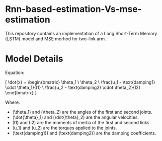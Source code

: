 # Rnn-based-estimation-Vs-mse-estimation

This repository contains an implementation of a Long Short-Term Memory (LSTM) model and MSE merhod for two-link arm.


# Model Details

Equation:

\[
\dot{x} = \begin{bmatrix}
\theta_1 \\
\theta_2 \\
\frac{u_1 - \text{damping1} \cdot \theta_1}{I1} \\
\frac{u_2 - \text{damping2} \cdot \theta_2}{I2}
\end{bmatrix}
\]

Where:
- \(\theta_1\) and \(\theta_2\) are the angles of the first and second joints.
- \(\dot{\theta}_1\) and \(\dot{\theta}_2\) are the angular velocities.
- \(I1\) and \(I2\) are the moments of inertia of the first and second links.
- \(u_1\) and \(u_2\) are the torques applied to the joints.
- \(\text{damping1}\) and \(\text{damping2}\) are the damping coefficients.



